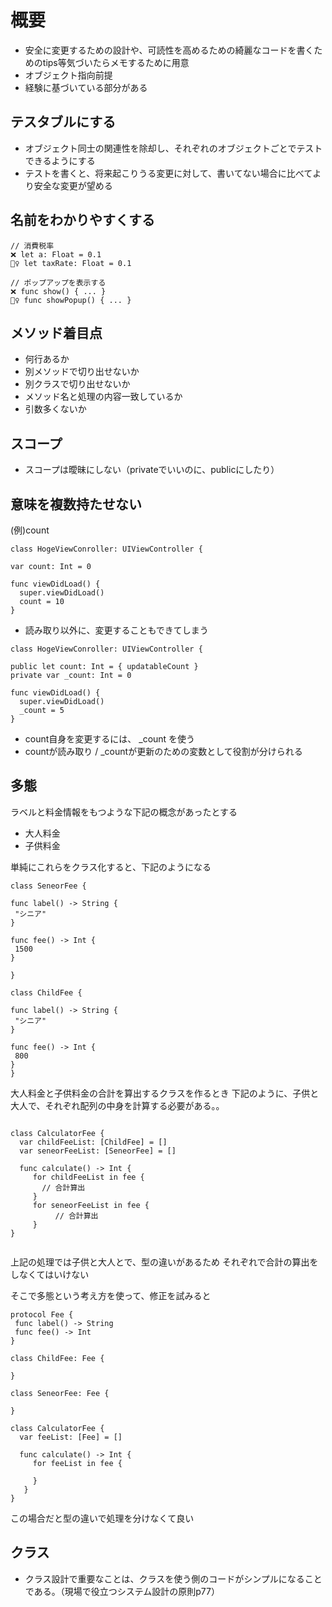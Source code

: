 # 概要

- 安全に変更するための設計や、可読性を高めるための綺麗なコードを書くためのtips等気づいたらメモするために用意
- オブジェクト指向前提
- 経験に基づいている部分がある


## テスタブルにする

- オブジェクト同士の関連性を除却し、それぞれのオブジェクトごとでテストできるようにする
- テストを書くと、将来起こりうる変更に対して、書いてない場合に比べてより安全な変更が望める

## 名前をわかりやすくする

```
// 消費税率
❌ let a: Float = 0.1
🙆‍♀️ let taxRate: Float = 0.1

// ポップアップを表示する
❌ func show() { ... }
🙆‍♀️ func showPopup() { ... }
```

## メソッド着目点

- 何行あるか
- 別メソッドで切り出せないか
- 別クラスで切り出せないか
- メソッド名と処理の内容一致しているか
- 引数多くないか

## スコープ

- スコープは曖昧にしない（privateでいいのに、publicにしたり）

## 意味を複数持たせない

(例)count
```
class HogeViewConroller: UIViewController {

var count: Int = 0

func viewDidLoad() {
  super.viewDidLoad()
  count = 10
}
```
- 読み取り以外に、変更することもできてしまう

```
class HogeViewConroller: UIViewController {

public let count: Int = { updatableCount }
private var _count: Int = 0

func viewDidLoad() {
  super.viewDidLoad()
  _count = 5
}
```

- count自身を変更するには、 _count を使う
- countが読み取り / _countが更新のための変数として役割が分けられる

## 多態

ラベルと料金情報をもつような下記の概念があったとする
- 大人料金
- 子供料金

単純にこれらをクラス化すると、下記のようになる

```
class SeneorFee {

func label() -> String {
 "シニア"
}

func fee() -> Int {
 1500
}

}

class ChildFee {

func label() -> String {
 "シニア"
}

func fee() -> Int {
 800
}
}

```

大人料金と子供料金の合計を算出するクラスを作るとき
下記のように、子供と大人で、それぞれ配列の中身を計算する必要がある。。

```

class CalculatorFee {
  var childFeeList: [ChildFee] = []
  var seneorFeeList: [SeneorFee] = []

  func calculate() -> Int {
     for childFeeList in fee {
       // 合計算出
     }
     for seneorFeeList in fee {
     　　　// 合計算出
     }
}


```

上記の処理では子供と大人とで、型の違いがあるため
それぞれで合計の算出をしなくてはいけない

そこで多態という考え方を使って、修正を試みると

```
protocol Fee {
 func label() -> String
 func fee() -> Int
}

class ChildFee: Fee {

}

class SeneorFee: Fee {

}

class CalculatorFee {
  var feeList: [Fee] = []

  func calculate() -> Int {
     for feeList in fee {
     
     }
   }
}

```
この場合だと型の違いで処理を分けなくて良い

## クラス

- クラス設計で重要なことは、クラスを使う側のコードがシンプルになることである。（現場で役立つシステム設計の原則p77）




